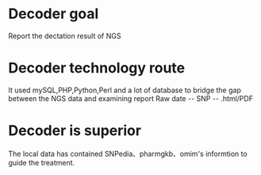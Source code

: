 # Decoder goal
Report the dectation result of NGS

# Decoder technology route
It used mySQL,PHP,Python,Perl and a lot of database to bridge the gap between the NGS data and  examining report
Raw date -- SNP -- .html/PDF

# Decoder is superior
The local data has contained SNPedia、pharmgkb、omim's informtion to guide the treatment.
